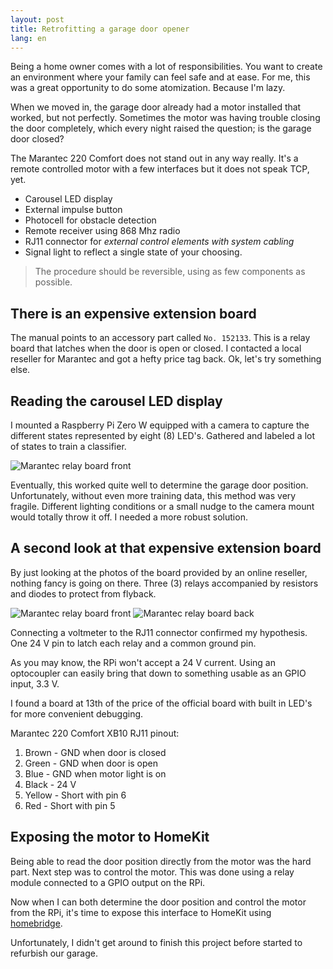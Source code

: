 ```yaml
---
layout: post
title: Retrofitting a garage door opener
lang: en
---
```


Being a home owner comes with a lot of responsibilities. You want to create an
environment where your family can feel safe and at ease. For me, this was a great
opportunity to do some atomization. Because I'm lazy.

When we moved in, the garage door already had a motor installed that worked,
but not perfectly. Sometimes the motor was having trouble closing the door
completely, which every night raised the question; is the garage door closed?

The Marantec 220 Comfort does not stand out in any way really. It's a remote
controlled motor with a few interfaces but it does not speak TCP, yet.

- Carousel LED display
- External impulse button
- Photocell for obstacle detection
- Remote receiver using 868 Mhz radio
- RJ11 connector for _external control elements with system cabling_
- Signal light to reflect a single state of your choosing.

> The procedure should be reversible, using as few components as possible.

## There is an expensive extension board

The manual points to an accessory part called `No. 152133`. This is a relay
board that latches when the door is open or closed. I contacted a local reseller
for Marantec and got a hefty price tag back. Ok, let's try something else.

## Reading the carousel LED display

I mounted a Raspberry Pi Zero W equipped with a camera to capture the different
states represented by eight (8) LED's. Gathered and labeled a lot of states to
train a classifier.

<img src="{{ site.url }}/images/marantec-carousel-display.jpg" alt="Marantec relay board front" class="center" />

Eventually, this worked quite well to determine the garage door position.
Unfortunately, without even more training data, this method was very fragile.
Different lighting conditions or a small nudge to the camera mount would totally
throw it off. I needed a more robust solution.

## A second look at that expensive extension board

By just looking at the photos of the board provided by an online reseller,
nothing fancy is going on there. Three (3) relays accompanied by resistors and
diodes to protect from flyback.

<img src="{{ site.url }}/images/marantec-152133-front.jpg" alt="Marantec relay board front" class="center" />
<img src="{{ site.url }}/images/marantec-152133-back.jpg" alt="Marantec relay board back" class="center" />

Connecting a voltmeter to the RJ11 connector confirmed my hypothesis. One 24 V
pin to latch each relay and a common ground pin.

As you may know, the RPi won't accept a 24 V current. Using an optocoupler can
easily bring that down to something usable as an GPIO input, 3.3 V.

I found a board at 13th of the price of the official board with built in LED's
for more convenient debugging.

Marantec 220 Comfort XB10 RJ11 pinout:

1. Brown - GND when door is closed
2. Green - GND when door is open
3. Blue - GND when motor light is on
4. Black - 24 V
5. Yellow - Short with pin 6
6. Red - Short with pin 5

## Exposing the motor to HomeKit

Being able to read the door position directly from the motor was the hard part.
Next step was to control the motor. This was done using a relay module connected
to a GPIO output on the RPi.

Now when I can both determine the door position and control the motor from the
RPi, it's time to expose this interface to HomeKit using
[homebridge](https://homebridge.io).

Unfortunately, I didn't get around to finish this project before started to refurbish our garage.
